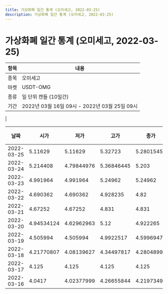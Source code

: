 ```yaml
---
title: 가상화폐 일간 통계 (오미세고, 2022-03-25)
description: 가상화폐 일간 통계 (오미세고, 2022-03-25)
---
```


가상화폐 일간 통계 (오미세고, 2022-03-25)
===

|항목|내용|
|--|--|
|종목|오미세고|
|마켓|USDT-OMG|
|종류|일 단위 캔들 (10일간)|
|기간|2022년 03월 16일 09시 - 2022년 03월 25일 09시
|

|날짜|시가|저가|고가|종가|비고|
|--|--|--|--|--|--|
|2022-03-25|5.11629|5.11629|5.32723|5.28015456|    |
|2022-03-24|5.214408|4.79844976|5.36846445|5.203|    |
|2022-03-23|4.991964|4.991964|5.24962|5.24962|    |
|2022-03-22|4.690362|4.690362|4.928235|4.82|    |
|2022-03-21|4.67252|4.67252|4.831|4.831|    |
|2022-03-20|4.94534124|4.62962963|5.12|4.922265|    |
|2022-03-19|4.505994|4.505994|4.9922517|4.5996947|    |
|2022-03-18|4.21770807|4.08139627|4.34497817|4.28048999|    |
|2022-03-17|4.125|4.125|4.125|4.125|    |
|2022-03-16|4.0417|4.02377999|4.26655844|4.21973499|    |
